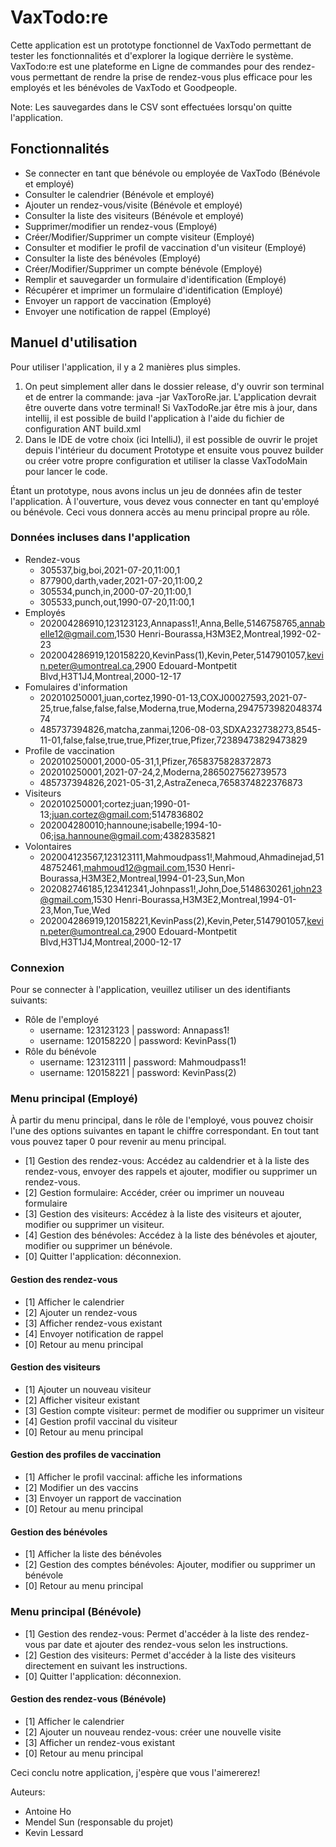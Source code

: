 # VaxTodo:re

Cette application est un prototype fonctionnel de VaxTodo permettant de tester les fonctionnalités et d'explorer la
logique derrière le système. VaxTodo:re est une plateforme en Ligne de commandes pour des rendez-vous permettant de rendre la prise de
rendez-vous plus efficace pour les employés et les bénévoles de VaxTodo et Goodpeople.

Note: Les sauvegardes dans le CSV sont effectuées lorsqu'on quitte l'application.

## Fonctionnalités

- Se connecter en tant que bénévole ou employée de VaxTodo (Bénévole et employé)
- Consulter le calendrier (Bénévole et employé)
- Ajouter un rendez-vous/visite (Bénévole et employé)
- Consulter la liste des visiteurs (Bénévole et employé)
- Supprimer/modifier un rendez-vous (Employé)
- Créer/Modifier/Supprimer un compte visiteur (Employé)
- Consulter et modifier le profil de vaccination d'un visiteur (Employé)
- Consulter la liste des bénévoles (Employé)
- Créer/Modifier/Supprimer un compte bénévole (Employé)
- Remplir et sauvegarder un formulaire d'identification (Employé)
- Récupérer et imprimer un formulaire d'identification (Employé)
- Envoyer un rapport de vaccination (Employé)
- Envoyer une notification de rappel (Employé)

## Manuel d'utilisation

Pour utiliser l'application, il y a 2 manières plus simples.
1. On peut simplement aller dans le dossier release, d'y ouvrir son terminal et de entrer la commande:
   java -jar VaxToroRe.jar. L'application devrait être ouverte dans votre terminal! Si VaxTodoRe.jar 
   être mis à jour, dans intellij, il est possible de build l'application à l'aide du fichier de configuration ANT build.xml
2. Dans le IDE de votre choix (ici IntelliJ), il est possible de ouvrir le projet depuis l'intérieur du document Prototype et
   ensuite vous pouvez builder ou créer votre propre configuration et utiliser la classe VaxTodoMain pour
   lancer le code.

Étant un prototype, nous avons inclus un jeu de données afin de tester l'application.
À l'ouverture, vous devez vous connecter en tant qu'employé ou bénévole. Ceci vous donnera accès
au menu principal propre au rôle.

### Données incluses dans l'application

- Rendez-vous
  - 305537,big,boi,2021-07-20,11:00,1
  - 877900,darth,vader,2021-07-20,11:00,2
  - 305534,punch,in,2000-07-20,11:00,1
  - 305533,punch,out,1990-07-20,11:00,1
- Employés
  - 202004286910,123123123,Annapass1!,Anna,Belle,5146758765,annabelle12@gmail.com,1530 Henri-Bourassa,H3M3E2,Montreal,1992-02-23
  - 202004286919,120158220,KevinPass(1),Kevin,Peter,5147901057,kevin.peter@umontreal.ca,2900 Edouard-Montpetit Blvd,H3T1J4,Montreal,2000-12-17
- Fomulaires d'information
  - 202010250001,juan,cortez,1990-01-13,COXJ00027593,2021-07-25,true,false,false,false,Moderna,true,Moderna,294757398204837474
  - 485737394826,matcha,zanmai,1206-08-03,SDXA232738273,8545-11-01,false,false,true,true,Pfizer,true,Pfizer,72389473829473829
- Profile de vaccination
  - 202010250001,2000-05-31,1,Pfizer,7658375828372873
  - 202010250001,2021-07-24,2,Moderna,2865027562739573
  - 485737394826,2021-05-31,2,AstraZeneca,7658374822376873
- Visiteurs
  - 202010250001;cortez;juan;1990-01-13;juan.cortez@gmail.com;5147836802
  - 202004280010;hannoune;isabelle;1994-10-06;isa.hannoune@gmail.com;4382835821
- Volontaires
  - 202004123567,123123111,Mahmoudpass1!,Mahmoud,Ahmadinejad,5148752461,mahmoud12@gmail.com,1530 Henri-Bourassa,H3M3E2,Montreal,1994-01-23,Sun,Mon
  - 202082746185,123412341,Johnpass1!,John,Doe,5148630261,john23@gmail.com,1530 Henri-Bourassa,H3M3E2,Montreal,1994-01-23,Mon,Tue,Wed
  - 202004286919,120158221,KevinPass(2),Kevin,Peter,5147901057,kevin.peter@umontreal.ca,2900 Edouard-Montpetit Blvd,H3T1J4,Montreal,2000-12-17

### Connexion

Pour se connecter à l'application, veuillez utiliser un des identifiants suivants:

- Rôle de l'employé
  - username: 123123123 | password: Annapass1!
  - username: 120158220 | password: KevinPass(1)
- Rôle du bénévole
  - username: 123123111 | password: Mahmoudpass1!
  - username: 120158221 | password: KevinPass(2)

### Menu principal (Employé)

À partir du menu principal, dans le rôle de l'employé, vous pouvez choisir l'une des options suivantes en tapant le chiffre correspondant.
En tout tant vous pouvez taper 0 pour revenir au menu principal.

- [1] Gestion des rendez-vous: Accédez au caldendrier et à la liste des rendez-vous, envoyer des rappels et ajouter, modifier ou supprimer un rendez-vous.
- [2] Gestion formulaire: Accéder, créer ou imprimer un nouveau formulaire
- [3] Gestion des visiteurs: Accédez à la liste des visiteurs et ajouter, modifier ou supprimer un visiteur.
- [4] Gestion des bénévoles: Accédez à la liste des bénévoles et ajouter, modifier ou supprimer un bénévole.
- [0] Quitter l'application: déconnexion.

#### Gestion des rendez-vous

- [1] Afficher le calendrier
- [2] Ajouter un rendez-vous
- [3] Afficher rendez-vous existant
- [4] Envoyer notification de rappel
- [0] Retour au menu principal

#### Gestion des visiteurs

- [1] Ajouter un nouveau visiteur
- [2] Afficher visiteur existant
- [3] Gestion compte visiteur: permet de modifier ou supprimer un visiteur
- [4] Gestion profil vaccinal du visiteur
- [0] Retour au menu principal

#### Gestion des profiles de vaccination

- [1] Afficher le profil vaccinal: affiche les informations
- [2] Modifier un des vaccins
- [3] Envoyer un rapport de vaccination
- [0] Retour au menu principal

#### Gestion des bénévoles

- [1] Afficher la liste des bénévoles
- [2] Gestion des comptes bénévoles: Ajouter, modifier ou supprimer un bénévole
- [0] Retour au menu principal

### Menu principal (Bénévole)

- [1] Gestion des rendez-vous: Permet d'accéder à la liste des rendez-vous par date et ajouter des rendez-vous selon les instructions.
- [2] Gestion des visiteurs: Permet d'accéder à la liste des visiteurs directement en suivant les instructions.
- [0] Quitter l'application: déconnexion.

#### Gestion des rendez-vous (Bénévole)

- [1] Afficher le calendrier
- [2] Ajouter un nouveau rendez-vous: créer une nouvelle visite
- [3] Afficher un rendez-vous existant
- [0] Retour au menu principal

Ceci conclu notre application, j'espère que vous l'aimererez!

Auteurs:
- Antoine Ho
- Mendel Sun (responsable du projet)
- Kevin Lessard
